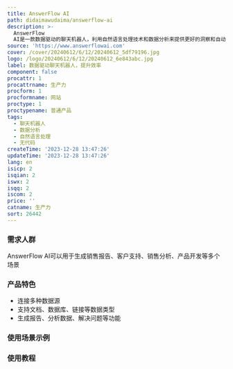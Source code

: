 ```yaml
---
title: AnswerFlow AI
path: didaimawudaima/answerflow-ai
description: >-
  AnswerFlow
  AI是一款数据驱动的聊天机器人，利用自然语言处理技术和数据分析来提供更好的洞察和自动化。它能够连接数据源并根据您的数据训练定制的ChatGPT机器人，实现无代码构建、无限量定制和高效的对话交互。
source: 'https://www.answerflowai.com'
cover: /cover/20240612/6/12/20240612_5df79196.jpg
logo: /logo/20240612/6/12/20240612_6e843abc.jpg
label: 数据驱动聊天机器人，提升效率
component: false
procattr: 1
procattrname: 生产力
procform: 1
procformname: 网站
proctype: 1
proctypename: 普通产品
tags:
  - 聊天机器人
  - 数据分析
  - 自然语言处理
  - 无代码
createTime: '2023-12-28 13:47:26'
updateTime: '2023-12-28 13:47:26'
lang: en
isicp: 2
isqian: 2
iswx: 2
isqq: 2
iscom: 2
price: ''
catname: 生产力
sort: 26442
---
```




### 需求人群
AnswerFlow AI可以用于生成销售报告、客户支持、销售分析、产品开发等多个场景

### 产品特色
- 连接多种数据源
- 支持文档、数据库、链接等数据类型
- 生成报告、分析数据、解决问题等功能

### 使用场景示例


### 使用教程


  
